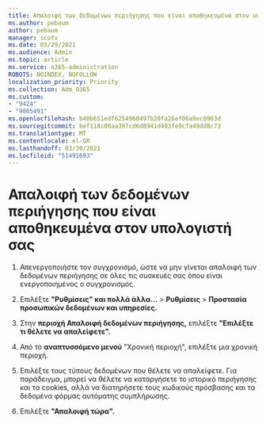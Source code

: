 ```yaml
---
title: Απαλοιφή των δεδομένων περιήγησης που είναι αποθηκευμένα στον υπολογιστή σας
ms.author: pebaum
author: pebaum
manager: scotv
ms.date: 03/29/2021
ms.audience: Admin
ms.topic: article
ms.service: o365-administration
ROBOTS: NOINDEX, NOFOLLOW
localization_priority: Priority
ms.collection: Adm_O365
ms.custom:
- "9424"
- "9005491"
ms.openlocfilehash: b40b651edf6254960497b20fa26ef06a9ec0963d
ms.sourcegitcommit: bef118c00aa397cd6d8941d403fe9cfa49dd8c73
ms.translationtype: MT
ms.contentlocale: el-GR
ms.lasthandoff: 03/30/2021
ms.locfileid: "51491693"
---
```

# <a name="clear-the-browsing-data-stored-on-your-computer"></a>Απαλοιφή των δεδομένων περιήγησης που είναι αποθηκευμένα στον υπολογιστή σας

1. Απενεργοποιήστε τον συγχρονισμό, ώστε να μην γίνεται απαλοιφή των δεδομένων περιήγησης σε όλες τις συσκευές σας όπου είναι ενεργοποιημένος ο συγχρονισμός.

1. Επιλέξτε **"Ρυθμίσεις" και πολλά άλλα...**  >  **Ρυθμίσεις**  >  **Προστασία προσωπικών δεδομένων και υπηρεσίες.**

1. Στην **περιοχή Απαλοιφή δεδομένων περιήγησης,** επιλέξτε **"Επιλέξτε τι θέλετε να απαλείφετε".**

1. Από το **αναπτυσσόμενο μενού** "Χρονική περιοχή", επιλέξτε μια χρονική περιοχή.

1. Επιλέξτε τους τύπους δεδομένων που θέλετε να απαλείφετε. Για παράδειγμα, μπορεί να θέλετε να καταργήσετε το ιστορικό περιήγησης και τα cookies, αλλά να διατηρήσετε τους κωδικούς πρόσβασης και τα δεδομένα φόρμας αυτόματης συμπλήρωσης.

1. Επιλέξτε **"Απαλοιφή τώρα".**
